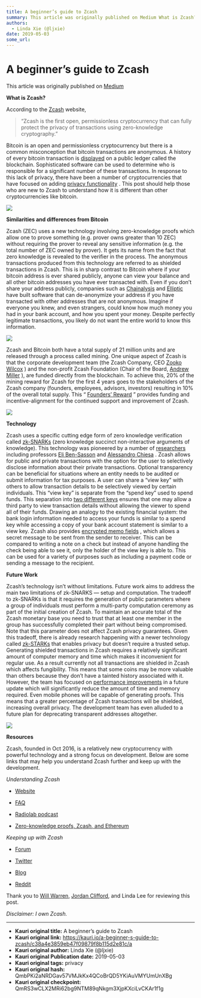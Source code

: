 ```yaml
---
title: A beginner’s guide to Zcash
summary: This article was originally published on Medium What is Zcash? According to the Zcash website, “Zcash is the first open, permissionless cryptocurrency that can fully protect the privacy of transactions using zero-knowledge cryptography.” Bitcoin is an open and permissionless cryptocurrency but there is a common misconception that bitcoin transactions are anonymous. A history of every bitcoin transaction is displayed on a public ledger called the blockchain. Sophisticated software can be used to
authors:
  - Linda Xie (@ljxie)
date: 2019-05-03
some_url: 
---
```


# A beginner’s guide to Zcash


 This article was originally published on [Medium](https://medium.com/@linda.xie/a-beginners-guide-to-zcash-3b37190affc) 

**What is Zcash?**
 
According to the 
[Zcash](https://z.cash/)
 website,
> “Zcash is the first open, permissionless cryptocurrency that can fully protect the privacy of transactions using zero-knowledge cryptography.”

Bitcoin is an open and permissionless cryptocurrency but there is a common misconception that bitcoin transactions are anonymous. A history of every bitcoin transaction is 
[displayed](https://blockchain.info/)
 on a public ledger called the blockchain. Sophisticated software can be used to determine who is responsible for a significant number of these transactions. In response to this lack of privacy, there have been a number of cryptocurrencies that have focused on adding 
[privacy functionality](https://hackernoon.com/privacy-on-the-blockchain-7549b50160ec)
 . This post should help those who are new to Zcash to understand how it is different than other cryptocurrencies like bitcoin.

![](https://ipfs.infura.io/ipfs/QmUdKrD7XcrVWHzsQt6LA7sTQFm2PLfBDWjVGMRCvqjTwn)

 
**Similarities and differences from Bitcoin**
 
Zcash (ZEC) uses a new technology involving zero-knowledge proofs which allow one to prove something (e.g. prover owns greater than 10 ZEC) without requiring the prover to reveal any sensitive information (e.g. the total number of ZEC owned by prover). It gets its name from the fact that zero knowledge is revealed to the verifier in the process. The anonymous transactions produced from this technology are referred to as shielded transactions in Zcash.
This is in sharp contrast to Bitcoin where if your bitcoin address is ever shared publicly, anyone can view your balance and all other bitcoin addresses you have ever transacted with. Even if you don’t share your address publicly, companies such as 
[Chainalysis](https://www.chainalysis.com/)
 and 
[Elliptic](https://www.elliptic.co/)
 have built software that can de-anonymize your address if you have transacted with other addresses that are not anonymous. Imagine if everyone you knew, and even strangers, could know how much money you had in your bank account, and how you spent your money. Despite perfectly legitimate transactions, you likely do not want the entire world to know this information.

![](https://ipfs.infura.io/ipfs/QmSBVKKnFtxcSvmgcoWFJ7KvKboGrFrBbhdTXfyfN7K8ez)

Zcash and Bitcoin both have a total supply of 21 million units and are released through a process called mining. One unique aspect of Zcash is that the corporate development team (the Zcash Company, CEO 
[Zooko Wilcox](https://twitter.com/zooko)
 ) and the non-profit Zcash Foundation (Chair of the Board, 
[Andrew Miller](https://twitter.com/socrates1024)
 ), are funded directly from the blockchain. To achieve this, 20% of the mining reward for Zcash for the first 4 years goes to the stakeholders of the Zcash company (founders, employees, advisors, investors) resulting in 10% of the overall total supply. This “ 
[Founders’ Reward](https://z.cash/blog/funding.html)
 ” provides funding and incentive-alignment for the continued support and improvement of Zcash.

![](https://ipfs.infura.io/ipfs/Qmdr3PKTU9iJSV33bdGLQsSZW8e6oV88kqz8SGEWn8hKzu)

 
**Technology**
 
Zcash uses a specific cutting edge form of zero knowledge verification called 
[zk-SNARKs](https://z.cash/technology/zksnarks.html)
 (zero knowledge succinct non-interactive arguments of knowledge). This technology was pioneered by a number of 
[researchers](https://z.cash/team.html)
 including professors 
[Eli Ben-Sasson](http://eli.net.technion.ac.il/)
 and 
[Alessandro Chiesa](http://people.eecs.berkeley.edu/~alexch/)
 .
Zcash allows for public and private transactions with the option for the user to selectively disclose information about their private transactions. Optional transparency can be beneficial for situations where an entity needs to be audited or submit information for tax purposes.
A user can share a “view key” with others to allow transaction details to be selectively viewed by certain individuals. This “view key” is separate from the “spend key” used to spend funds. This separation into 
[two different keys](https://github.com/zcash/zcash/wiki/Concepts-in-Zcash)
 ensures that one may allow a third party to view transaction details without allowing the viewer to spend all of their funds. Drawing an analogy to the existing financial system: the bank login information needed to access your funds is similar to a spend key while accessing a copy of your bank account statement is similar to a view key.
Zcash also provides 
[encrypted memo fields](https://z.cash/blog/encrypted-memo-field.html)
 , which allows a secret message to be sent from the sender to receiver. This can be compared to writing a note on a check but instead of anyone handling the check being able to see it, only the holder of the view key is able to. This can be used for a variety of purposes such as including a payment code or sending a message to the recipient.
 
**Future Work**
 
Zcash’s technology isn’t without limitations. Future work aims to address the main two limitations of zk-SNARKS — setup and computation.
The tradeoff to zk-SNARKs is that it requires the generation of public parameters where a group of individuals must perform a multi-party computation ceremony as part of the initial creation of Zcash. To maintain an accurate total of the Zcash monetary base you need to trust that at least one member in the group has successfully completed their part without being compromised. Note that this parameter does not affect Zcash privacy guarantees. Given this tradeoff, there is already research happening with a newer technology called 
[zk-STARKs](https://www.youtube.com/watch?v=HJ9K_o-RRSY)
 that enables privacy but doesn’t require a trusted setup.
Generating shielded transactions in Zcash requires a relatively significant amount of computer memory and time which makes it inconvenient for regular use. As a result currently not all transactions are shielded in Zcash which affects fungibility. This means that some coins may be more valuable than others because they don’t have a tainted history associated with it. However, the team has focused on 
[performance improvements](https://z.cash/blog/cultivating-sapling-faster-zksnarks.html)
 in a future update which will significantly reduce the amount of time and memory required. Even mobile phones will be capable of generating proofs. This means that a greater percentage of Zcash transactions will be shielded, increasing overall privacy. The development team has even alluded to a future plan for deprecating transparent addresses altogether.

![](https://ipfs.infura.io/ipfs/QmYtSjKdYPUYWcXd63PRpsvHQ3i8ViqFRT1rgTq7aQiwNu)

 
**Resources**
 
Zcash, founded in Oct 2016, is a relatively new cryptocurrency with powerful technology and a strong focus on development. Below are some links that may help you understand Zcash further and keep up with the development.
 
_Understanding Zcash_
 



 *  [Website](https://z.cash/) 

 *  [FAQ](https://z.cash/support/faq.html) 

 *  [Radiolab podcast](http://www.radiolab.org/story/ceremony/) 

 *  [Zero-knowledge proofs, Zcash, and Ethereum](https://blog.keep.network/zero-knowledge-proofs-zcash-and-ethereum-f6d89fa7cba8) 
 
_Keeping up with Zcash_
 



 *  [Forum](https://forum.z.cash/) 

 *  [Twitter](https://twitter.com/zcashco) 

 *  [Blog](https://z.cash/blog/index.html?page=0) 

 *  [Reddit](https://www.reddit.com/r/zec/) 

Thank you to 
[Will Warren](https://medium.com/@willwarren89), 
[Jordan Clifford](https://medium.com/@jcliff), and Linda Lee for reviewing this post.
 
_Disclaimer: I own Zcash._
 



---

- **Kauri original title:** A beginner’s guide to Zcash
- **Kauri original link:** https://kauri.io/a-beginner-s-guide-to-zcash/c38a4e3859eb47f09879f8b115d2e81c/a
- **Kauri original author:** Linda Xie (@ljxie)
- **Kauri original Publication date:** 2019-05-03
- **Kauri original tags:** privacy
- **Kauri original hash:** QmbPKi2aNRDGav57VMJkKx4QCoBrQD5YKiAuVMYUmUnXBg
- **Kauri original checkpoint:** QmRS3wCLX2MRi62bg9NTM89qNkgm3XjpKXciLvCKAr1f1g



